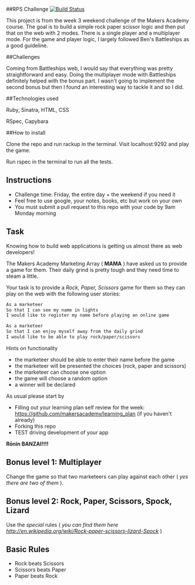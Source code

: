 ##RPS Challenge
[![Build Status](https://travis-ci.org/adrianw1832/rps-challenge.svg?branch=master)](https://travis-ci.org/adrianw1832/rps-challenge)

This project is from the week 3 weekend challenge of the Makers Academy course.
The goal is to build a simple rock paper scissor logic and then put that on the
web with 2 modes. There is a single player and a multiplayer mode. For the game
and player logic, I largely followed Ben's Battleships as a good guideline.

##Challenges

Coming from Battleships web, I would say that everything was pretty
straightforward and easy. Doing the multiplayer mode with Battleships definitely
helped with the bonus part. I wasn't going to implement the second bonus but
then I found an interesting way to tackle it and so I did.

##Technologies used

Ruby, Sinatra, HTML, CSS

RSpec, Capybara

##How to install

Clone the repo and run rackup in the terminal. Visit localhost:9292 and play the
game.

Run rspec in the terminal to run all the tests.

Instructions
-------
* Challenge time: Friday, the entire day + the weekend if you need it
* Feel free to use google, your notes, books, etc but work on your own
* You must submit a pull request to this repo with your code by 9am Monday morning

Task
----

Knowing how to build web applications is getting us almost there as web developers!

The Makers Academy Marketing Array ( **MAMA** ) have asked us to provide a game for them. Their daily grind is pretty tough and they need time to steam a little.

Your task is to provide a _Rock, Paper, Scissors_ game for them so they can play on the web with the following user stories:

```sh
As a marketeer
So that I can see my name in lights
I would like to register my name before playing an online game

As a marketeer
So that I can enjoy myself away from the daily grind
I would like to be able to play rock/paper/scissors
```

Hints on functionality

- the marketeer should be able to enter their name before the game
- the marketeer will be presented the choices (rock, paper and scissors)
- the marketeer can choose one option
- the game will choose a random option
- a winner will be declared


As usual please start by

* Filling out your learning plan self review for the week: https://github.com/makersacademy/learning_plan (if you haven't already)
* Forking this repo
* TEST driving development of your app

**Rōnin BANZAI!!!!**

## Bonus level 1: Multiplayer

Change the game so that two marketeers can play against each other ( _yes there are two of them_ ).

## Bonus level 2: Rock, Paper, Scissors, Spock, Lizard

Use the _special_ rules ( _you can find them here http://en.wikipedia.org/wiki/Rock-paper-scissors-lizard-Spock_ )

## Basic Rules

- Rock beats Scissors
- Scissors beats Paper
- Paper beats Rock
